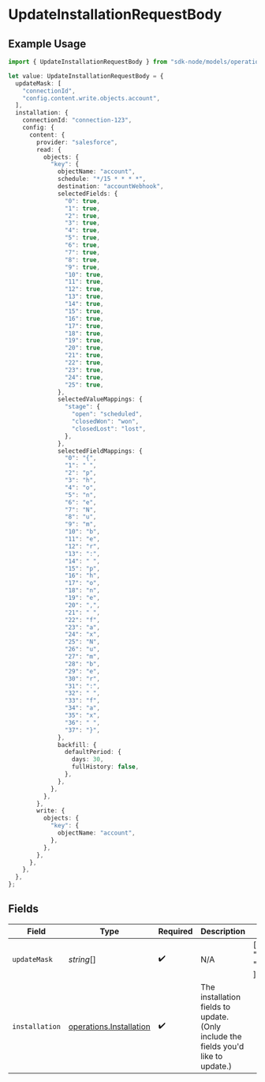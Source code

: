 # UpdateInstallationRequestBody

## Example Usage

```typescript
import { UpdateInstallationRequestBody } from "sdk-node/models/operations";

let value: UpdateInstallationRequestBody = {
  updateMask: [
    "connectionId",
    "config.content.write.objects.account",
  ],
  installation: {
    connectionId: "connection-123",
    config: {
      content: {
        provider: "salesforce",
        read: {
          objects: {
            "key": {
              objectName: "account",
              schedule: "*/15 * * * *",
              destination: "accountWebhook",
              selectedFields: {
                "0": true,
                "1": true,
                "2": true,
                "3": true,
                "4": true,
                "5": true,
                "6": true,
                "7": true,
                "8": true,
                "9": true,
                "10": true,
                "11": true,
                "12": true,
                "13": true,
                "14": true,
                "15": true,
                "16": true,
                "17": true,
                "18": true,
                "19": true,
                "20": true,
                "21": true,
                "22": true,
                "23": true,
                "24": true,
                "25": true,
              },
              selectedValueMappings: {
                "stage": {
                  "open": "scheduled",
                  "closedWon": "won",
                  "closedLost": "lost",
                },
              },
              selectedFieldMappings: {
                "0": "{",
                "1": " ",
                "2": "p",
                "3": "h",
                "4": "o",
                "5": "n",
                "6": "e",
                "7": "N",
                "8": "u",
                "9": "m",
                "10": "b",
                "11": "e",
                "12": "r",
                "13": ":",
                "14": " ",
                "15": "p",
                "16": "h",
                "17": "o",
                "18": "n",
                "19": "e",
                "20": ",",
                "21": " ",
                "22": "f",
                "23": "a",
                "24": "x",
                "25": "N",
                "26": "u",
                "27": "m",
                "28": "b",
                "29": "e",
                "30": "r",
                "31": ":",
                "32": " ",
                "33": "f",
                "34": "a",
                "35": "x",
                "36": " ",
                "37": "}",
              },
              backfill: {
                defaultPeriod: {
                  days: 30,
                  fullHistory: false,
                },
              },
            },
          },
        },
        write: {
          objects: {
            "key": {
              objectName: "account",
            },
          },
        },
      },
    },
  },
};
```

## Fields

| Field                                                                              | Type                                                                               | Required                                                                           | Description                                                                        | Example                                                                            |
| ---------------------------------------------------------------------------------- | ---------------------------------------------------------------------------------- | ---------------------------------------------------------------------------------- | ---------------------------------------------------------------------------------- | ---------------------------------------------------------------------------------- |
| `updateMask`                                                                       | *string*[]                                                                         | :heavy_check_mark:                                                                 | N/A                                                                                | [<br/>"connectionId",<br/>"config.content.write.objects.account"<br/>]             |
| `installation`                                                                     | [operations.Installation](../../models/operations/installation.md)                 | :heavy_check_mark:                                                                 | The installation fields to update. (Only include the fields you'd like to update.) |                                                                                    |